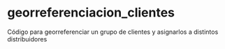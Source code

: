 # georreferenciacion_clientes
Código para georreferenciar un grupo de clientes y asignarlos a distintos distribuidores
